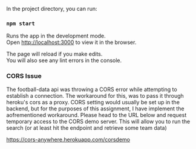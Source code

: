 In the project directory, you can run:

### `npm start`

Runs the app in the development mode.<br />
Open [http://localhost:3000](http://localhost:3000) to view it in the browser.

The page will reload if you make edits.<br />
You will also see any lint errors in the console.

### CORS Issue

The football-data api was throwing a CORS error while attempting to establish a connection. The workaround for this, was to pass it through heroku's cors as a proxy. CORS setting would usually be set up in the backend, but for the purposes of this assignment, I have implement the aofrementioned workaround. Please head to the URL below and request temporary access to the CORS demo server. This will allow you to run the search (or at least hit the endpoint and retrieve some team data)

https://cors-anywhere.herokuapp.com/corsdemo
